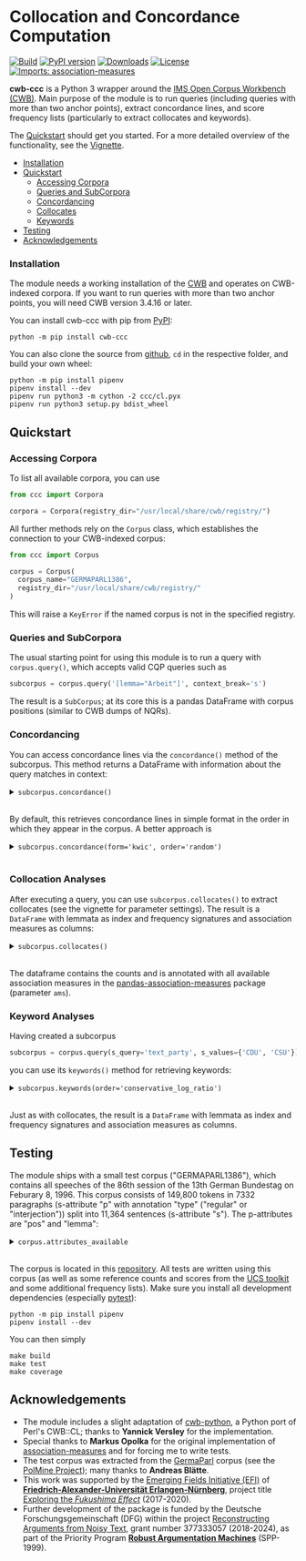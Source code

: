 # Collocation and Concordance Computation #
[![Build](https://github.com/ausgerechnet/cwb-ccc/actions/workflows/build-test.yml/badge.svg?branch=master)](https://github.com/ausgerechnet/cwb-ccc/actions/workflows/build-test.yml?query=branch%3Amaster)
[![PyPI version](https://badge.fury.io/py/cwb-ccc.svg)](https://badge.fury.io/py/cwb-ccc)
[![Downloads](https://pepy.tech/badge/cwb-ccc)](https://pepy.tech/project/cwb-ccc)
[![License](https://img.shields.io/pypi/l/cwb-ccc.svg)](https://github.com/ausgerechnet/cwb-ccc/blob/master/LICENSE)
[![Imports: association-measures](https://img.shields.io/badge/%20imports-association--measures-%231674b1?style=flat&labelColor=gray)](https://github.com/fau-klue/pandas-association-measures)

**cwb-ccc** is a Python 3 wrapper around the [IMS Open Corpus Workbench (CWB)](http://cwb.sourceforge.net/).  Main purpose of the module is to run queries (including queries with more than two anchor points), extract concordance lines, and score frequency lists (particularly to extract collocates and keywords).

The [Quickstart](#quickstart) should get you started. For a more detailed overview of the functionality, see the [Vignette](demos/vignette.md).

* [Installation](#installation)
* [Quickstart](#quickstart)
  * [Accessing Corpora](#accessing-corpora)
  * [Queries and SubCorpora](#queries-and-subcorpus)
  * [Concordancing](#concordancing)
  * [Collocates](#collocation-analyses)
  * [Keywords](#keyword-analyses)
* [Testing](#testing)
* [Acknowledgements](#acknowledgements)


### Installation ###

The module needs a working installation of the [CWB](http://cwb.sourceforge.net/) and operates on CWB-indexed corpora. If you want to run queries with more than two anchor points, you will need CWB version 3.4.16 or later.

You can install cwb-ccc with pip from [PyPI](https://pypi.org/project/cwb-ccc/):

    python -m pip install cwb-ccc

You can also clone the source from [github](https://github.com/ausgerechnet/cwb-ccc), `cd` in the respective folder, and build your own wheel:

    python -m pip install pipenv
    pipenv install --dev
    pipenv run python3 -m cython -2 ccc/cl.pyx
    pipenv run python3 setup.py bdist_wheel


## Quickstart ##

### Accessing Corpora ###

To list all available corpora, you can use
```python
from ccc import Corpora

corpora = Corpora(registry_dir="/usr/local/share/cwb/registry/")
```

All further methods rely on the `Corpus` class, which establishes the connection to your CWB-indexed corpus:

```python
from ccc import Corpus

corpus = Corpus(
  corpus_name="GERMAPARL1386",
  registry_dir="/usr/local/share/cwb/registry/"
)
```

This will raise a `KeyError` if the named corpus is not in the specified registry.


### Queries and SubCorpora ###

The usual starting point for using this module is to run a query with `corpus.query()`, which accepts valid CQP queries such as

```python
subcorpus = corpus.query('[lemma="Arbeit"]', context_break='s')
```

The result is a `SubCorpus`; at its core this is a pandas DataFrame with corpus positions (similar to CWB dumps of NQRs).


### Concordancing ###

You can access concordance lines via the `concordance()` method of the subcorpus.  This method returns a DataFrame with information about the query matches in context:

<details>
<summary><code>subcorpus.concordance()</code></summary>
<p>

| *match* | *matchend* | word                                                                                                                                                    |
|--------:|-----------:|:--------------------------------------------------------------------------------------------------------------------------------------------------------|
|     151 |        151 | Er brachte diese Erfahrung in seine Arbeit im Ausschuß für Familie , Senioren , Frauen und Jugend sowie im Petitionsausschuß ein , wo er sich vor allem |
|     227 |        227 | Seine Arbeit und sein Rat werden uns fehlen .                                                                                                           |
|    1493 |       1493 | Ausschuß für Arbeit und Sozialordnung                                                                                                                   |
|    1555 |       1555 | Ausschuß für Arbeit und Sozialordnung                                                                                                                   |
|    1598 |       1598 | Ausschuß für Arbeit und Sozialordnung                                                                                                                   |
|     ... |        ... | ...                                                                                                                                                     |
|         |            |                                                                                                                                                         |

</p>
</details>
<br/>

By default, this retrieves concordance lines in simple format in the order in which they appear in the corpus. A better approach is

<details>
<summary><code>subcorpus.concordance(form='kwic', order='random')</code></summary>
<p>

| *match* | *matchend* | left\_word                                                                                                                                    | node\_word | right\_word                                                                                                                                        |
|--------:|-----------:|:----------------------------------------------------------------------------------------------------------------------------------------------|:-----------|:---------------------------------------------------------------------------------------------------------------------------------------------------|
|   81769 |      81769 | Ich unterstütze daher nachträglich die Forderung , daß die Durchführung des Gesetzes auch künftig durch die Bundesanstalt für                 | Arbeit     | vorgenommen wird ; denn beim Bund gibt es die entsprechend ausgebildeten Sachbearbeiter .                                                          |
|    8774 |       8774 | Glauben Sie im Ernst , Sie könnten am Ende ein Bündnis für                                                                                    | Arbeit     | , eine Wende in der deutschen Politik , die Bekämpfung der Arbeitslosigkeit erreichen , wenn Sie nicht die Länder ,                                |
|    8994 |       8994 | alle Entscheidungen gemeinsam zu treffen , die sich gegen Schwarzarbeit und illegale                                                          | Arbeit     | wenden , und gemeinsam nach einem Weg zu suchen ,                                                                                                  |
|   80098 |      80098 | : Was der Vermittlungsausschuß mit Mehrheit zum Meister-BAföG beschlossen hat , heißt , daß die bewährten Institutionen der Bundesanstalt für | Arbeit     | , die die Ausbildungsförderung für Meister bis zum Jahr 1993 durchgeführt haben , die darin große Erfahrung haben , die                            |
|   61056 |      61056 | Selbst wenn Sie ein Konstrukt anbieten , das tendenziell die zusätzliche Belastung der Bundesanstalt für                                      | Arbeit     | etwas geringer hielte als die Entlastung bei der gesetzlichen Rentenversicherung , so wäre dies bei einem deutlichen Aufwuchs der Arbeitslosigkeit |
|     ... |        ... | ...                                                                                                                                           | ...        | ...                                                                                                                                                |
|         |            |                                                                                                                                               |            |                                                                                                                                                    |

</p>
</details>
<br/>


### Collocation Analyses ###

After executing a query, you can use `subcorpus.collocates()` to extract collocates (see the vignette for parameter settings). The result is a `DataFrame` with lemmata as index and frequency signatures and association measures as columns:

<details>
<summary><code>subcorpus.collocates()</code></summary>
<p>

| *item*   |   O11 |   O12 |   O21 |    O22 |   R1 |     R2 |   C1 |     C2 |      N |      E11 |     E12 |      E21 |    E22 |   z\_score |   t\_score |   log\_likelihood |   simple\_ll |   min\_sensitivity |   liddell |     dice |   log\_ratio |   conservative\_log\_ratio |   mutual\_information |   local\_mutual\_information |     ipm |   ipm\_reference |   ipm\_expected |   in\_nodes |   marginal |
|:---------|------:|------:|------:|-------:|-----:|-------:|-----:|-------:|-------:|---------:|--------:|---------:|-------:|-----------:|-----------:|------------------:|-------------:|-------------------:|----------:|---------:|-------------:|---------------------------:|----------------------:|-----------------------------:|--------:|-----------------:|----------------:|------------:|-----------:|
| für      |    46 |   730 |   831 | 148102 |  776 | 148933 |  877 | 148832 | 149709 |  4.54583 | 771.454 |  872.454 | 148061 |  19.4429   |   6.11208  |        134.301    |   130.019    |           0.052452 |  0.047547 | 0.055656 |     3.40925  |                    2.26335 |              1.00514  |                    46.2366   | 59278.4 |          5579.69 |         5858.03 |           0 |        877 |
| ,        |    43 |   733 |  7827 | 141106 |  776 | 148933 | 7870 | 141839 | 149709 | 40.7933  | 735.207 | 7829.21  | 141104 |   0.345505 |   0.336523 |          0.124564 |     0.117278 |           0.005464 |  0.000296 | 0.009947 |     0.076412 |                    0       |              0.02288  |                     0.983836 | 55412.4 |         52553.8  |        52568.6  |           0 |       7870 |
| .        |    33 |   743 |  5626 | 143307 |  776 | 148933 | 5659 | 144050 | 149709 | 29.3328  | 746.667 | 5629.67  | 143303 |   0.677108 |   0.638378 |          0.461005 |     0.440481 |           0.005831 |  0.000673 | 0.010256 |     0.170891 |                    0       |              0.05116  |                     1.68829  | 42525.8 |         37775.4  |        37800    |           0 |       5659 |
| und      |    32 |   744 |  2848 | 146085 |  776 | 148933 | 2880 | 146829 | 149709 | 14.9282  | 761.072 | 2865.07  | 146068 |   4.41852  |   3.0179   |         15.1452   |    14.6555   |           0.011111 |  0.006044 | 0.017505 |     1.10866  |                    0       |              0.331144 |                    10.5966   | 41237.1 |         19122.7  |        19237.3  |           0 |       2880 |
| in       |    24 |   752 |  2474 | 146459 |  776 | 148933 | 2498 | 147211 | 149709 | 12.9481  | 763.052 | 2485.05  | 146448 |   3.07138  |   2.25596  |          7.72813  |     7.51722  |           0.009608 |  0.004499 | 0.014661 |     0.896724 |                    0       |              0.268005 |                     6.43212  | 30927.8 |         16611.5  |        16685.7  |           0 |       2498 |
|...|...|...|...|...|...|...|...|...|...|...|...|...|...|...|...|...|...|...|...|...|...|...|...|...|...|...|...|...|...|

</p>
</details>
<br/>

The dataframe contains the counts and is annotated with all available association measures in the [pandas-association-measures](https://pypi.org/project/association-measures/) package (parameter `ams`).


### Keyword Analyses ###

Having created a subcorpus

```python
subcorpus = corpus.query(s_query='text_party', s_values={'CDU', 'CSU'})
```

you can use its `keywords()` method for retrieving keywords:

<details>
<summary><code>subcorpus.keywords(order='conservative_log_ratio')</code></summary>
<p>

| *item*     | O11 |   O12 |  O21 |    O22 |    R1 |     R2 |   C1 |     C2 |      N |     E11 |     E12 |     E21 |    E22 | z\_score | t\_score | log\_likelihood | simple\_ll | min\_sensitivity |  liddell |     dice | log\_ratio | conservative\_log\_ratio | mutual\_information | local\_mutual\_information |     ipm | ipm\_reference | ipm\_expected |
|:-----------|----:|------:|-----:|-------:|------:|-------:|-----:|-------:|-------:|--------:|--------:|--------:|-------:|---------:|---------:|----------------:|-----------:|-----------------:|---------:|---------:|-----------:|-------------------------:|--------------------:|---------------------------:|--------:|---------------:|--------------:|
| deswegen   |  55 | 41296 |   37 | 108412 | 41351 | 108449 |   92 | 149708 | 149800 | 25.3958 | 41325.6 | 66.6042 | 108382 |  5.87452 |  3.99183 |         41.5308 |     25.794 |          0.00133 | 0.321982 | 0.002654 |    1.96293 |                 0.404166 |            0.335601 |                     18.458 | 1330.08 |        341.174 |       614.152 |
| CSU        | 255 | 41096 |  380 | 108069 | 41351 | 108449 |  635 | 149165 | 149800 | 175.286 | 41175.7 | 459.714 | 107989 |  6.02087 |  4.99187 |         46.6543 |    31.7425 |         0.006167 | 0.126068 | 0.012147 |    0.81552 |                 0.212301 |            0.162792 |                     41.512 | 6166.72 |        3503.95 |       4238.99 |
| CDU        | 260 | 41091 |  390 | 108059 | 41351 | 108449 |  650 | 149150 | 149800 | 179.427 | 41171.6 | 470.573 | 107978 |  6.01515 |  4.99693 |         46.6055 |    31.7289 |         0.006288 | 0.124499 | 0.012381 |    0.80606 |                 0.209511 |            0.161086 |                    41.8823 | 6287.64 |        3596.16 |       4339.12 |
| in         | 867 | 40484 | 1631 | 106818 | 41351 | 108449 | 2498 | 147302 | 149800 | 689.551 | 40661.4 | 1808.45 | 106641 |  6.75755 |  6.02647 |         61.2663 |    42.1849 |         0.020967 | 0.072241 | 0.039545 |    0.47937 |                 0.168901 |            0.099452 |                    86.2253 | 20966.8 |        15039.3 |       16675.6 |
| Wirtschaft |  39 | 41312 |   25 | 108424 | 41351 | 108449 |   64 | 149736 | 149800 | 17.6666 | 41333.3 | 46.3334 | 108403 |  5.07554 |  3.41607 |         30.9328 |    19.1002 |         0.000943 | 0.333476 | 0.001883 |    2.03257 |                 0.150982 |             0.34391 |                    13.4125 | 943.145 |        230.523 |       427.236 |
| ...        | ... |   ... |  ... |    ... |   ... |    ... |  ... |    ... |    ... |     ... |     ... |     ... |    ... |      ... |      ... |             ... |        ... |              ... |      ... |      ... |        ... |                      ... |                 ... |                        ... |     ... |            ... |           ... |

</p>
</details>
<br/>

Just as with collocates, the result is a `DataFrame` with lemmata as index and frequency signatures and association measures as columns.


## Testing ##
The module ships with a small test corpus ("GERMAPARL1386"), which contains all speeches of the 86th session of the 13th German Bundestag on Feburary 8, 1996. This corpus consists of 149,800 tokens in 7332 paragraphs (s-attribute "p" with annotation "type" ("regular" or "interjection")) split into 11,364 sentences (s-attribute "s").  The p-attributes are "pos" and "lemma":

<details>
<summary><code>corpus.attributes_available</code></summary>
<p>

| type   | attribute                  | annotation   | active   |
|:-------|:---------------------------|:-------------|:---------|
| p-Att  | word                       | False        | True     |
| p-Att  | pos                        | False        | False    |
| p-Att  | lemma                      | False        | False    |
| s-Att  | corpus                     | False        | False    |
| s-Att  | corpus\_name               | True         | False    |
| s-Att  | sitzung                    | False        | False    |
| s-Att  | sitzung\_date              | True         | False    |
| s-Att  | sitzung\_period            | True         | False    |
| s-Att  | sitzung\_session           | True         | False    |
| s-Att  | div                        | False        | False    |
| s-Att  | div\_desc                  | True         | False    |
| s-Att  | div\_n                     | True         | False    |
| s-Att  | div\_type                  | True         | False    |
| s-Att  | div\_what                  | True         | False    |
| s-Att  | text                       | False        | False    |
| s-Att  | text\_id                   | True         | False    |
| s-Att  | text\_name                 | True         | False    |
| s-Att  | text\_parliamentary\_group | True         | False    |
| s-Att  | text\_party                | True         | False    |
| s-Att  | text\_position             | True         | False    |
| s-Att  | text\_role                 | True         | False    |
| s-Att  | text\_who                  | True         | False    |
| s-Att  | p                          | False        | False    |
| s-Att  | p\_type                    | True         | False    |
| s-Att  | s                          | False        | False    |

</p>
</details>
<br/>

The corpus is located in this [repository](tests/test-corpora/).  All tests are written using this corpus (as well as some reference counts and scores from the [UCS toolkit](http://www.collocations.de/software.html) and some additional frequency lists).  Make sure you install all development dependencies (especially [pytest](https://pytest.org/)):

    python -m pip install pipenv
    pipenv install --dev

You can then simply

    make build
    make test
    make coverage


## Acknowledgements ##

- The module includes a slight adaptation of [cwb-python](https://github.com/fau-klue/cwb-python), a Python port of Perl's CWB::CL; thanks to **Yannick Versley** for the implementation.
- Special thanks to **Markus Opolka** for the original implementation of [association-measures](https://github.com/fau-klue/pandas-association-measures) and for forcing me to write tests.
- The test corpus was extracted from the [GermaParl](https://github.com/PolMine/GermaParlTEI) corpus (see the [PolMine Project](https://polmine.github.io/)); many thanks to **Andreas Blätte**.
- This work was supported by the [Emerging Fields Initiative (EFI)](https://www.fau.eu/research/collaborative-research/emerging-fields-initiative/) of [**Friedrich-Alexander-Universität Erlangen-Nürnberg**](https://www.fau.eu/), project title [Exploring the *Fukushima Effect*](https://www.linguistik.phil.fau.de/projects/efe/) (2017-2020).
- Further development of the package is funded by the Deutsche Forschungsgemeinschaft (DFG) within the project [Reconstructing Arguments from Noisy Text](https://www.linguistik.phil.fau.de/projects/rant/), grant number 377333057 (2018-2024), as part of the Priority Program [**Robust Argumentation Machines**](http://www.spp-ratio.de/) (SPP-1999).

